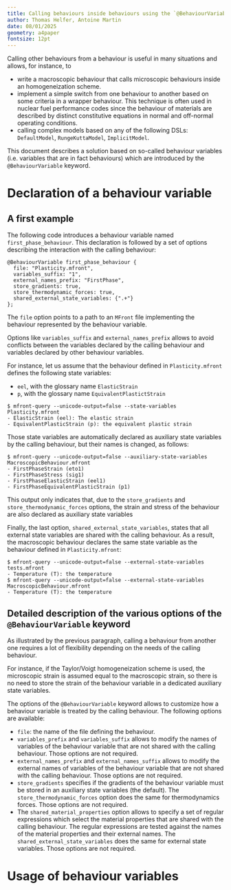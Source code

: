 ```yaml
---
title: Calling behaviours inside behaviours using the `@BehaviourVariable` keyword
author: Thomas Helfer, Antoine Martin
date: 08/01/2025
geometry: a4paper
fontsize: 12pt
---
```


Calling other behaviours from a behaviour is useful in many situations
and allows, for instance, to

- write a macroscopic behaviour that calls microscopic behaviours inside
  an homogeneization scheme.
- implement a simple switch from one behaviour to another based on some
  criteria in a wrapper behaviour. This technique is often used in
  nuclear fuel performance codes since the behaviour of materials are
  described by distinct constitutive equations in normal and off-normal
  operating conditions.
- calling complex models based on any of the following DSLs:
  `DefaultModel`, `RungeKuttaModel`, `ImplicitModel`.

This document describes a solution based on so-called behaviour
variables (i.e. variables that are in fact behaviours) which are
introduced by the `@BehaviourVariable` keyword.

# Declaration of a behaviour variable

## A first example

The following code introduces a behaviour variable named
`first_phase_behaviour`. This declaration is followed by a set of
options describing the interaction with the calling behaviour:

~~~~{.cxx}
@BehaviourVariable first_phase_behaviour {
  file: "Plasticity.mfront",
  variables_suffix: "1",
  external_names_prefix: "FirstPhase",
  store_gradients: true,
  store_thermodynamic_forces: true,
  shared_external_state_variables: {".+"}
};
~~~~

The `file` option points to a path to an `MFront` file implementing the
behaviour represented by the behaviour variable.

Options like `variables_suffix` and `external_names_prefix` allows to
avoid conflicts between the variables declared by the calling behaviour
and variables declared by other behaviour variables.

For instance, let us assume that the behaviour defined in
`Plasticity.mfront` defines the following state variables:

- `eel`, with the glossary name `ElasticStrain`
- `p`, with the glossary name `EquivalentPlastictStrain`

~~~~{.bash}
$ mfront-query --unicode-output=false --state-variables Plasticity.mfront
- ElasticStrain (eel): The elastic strain
- EquivalentPlasticStrain (p): the equivalent plastic strain
~~~~

Those state variables are automatically declared as auxiliary state
variables by the calling behaviour, but their names is changed, as
follows:

~~~~{.bash}
$ mfront-query --unicode-output=false --auxiliary-state-variables MacroscopicBehaviour.mfront 
- FirstPhaseStrain (eto1)
- FirstPhaseStress (sig1)
- FirstPhaseElasticStrain (eel1)
- FirstPhaseEquivalentPlasticStrain (p1)
~~~~

This output only indicates that, due to the `store_gradients` and
`store_thermodynamic_forces` options, the strain and stress of the
behaviour are also declared as auxiliary state variables

Finally, the last option, `shared_external_state_variables`, states that
all external state variables are shared with the calling behaviour. As a
result, the macroscopic behaviour declares the same state variable as
the behaviour defined in `Plasticity.mfront`:

~~~~{.bash}
$ mfront-query --unicode-output=false --external-state-variables tests.mfront 
- Temperature (T): the temperature
$ mfront-query --unicode-output=false --external-state-variables MacroscopicBehaviour.mfront 
- Temperature (T): the temperature
~~~~

## Detailed description of the various options of the `@BehaviourVariable` keyword

As illustrated by the previous paragraph, calling a behaviour from
another one requires a lot of flexibility depending on the needs of the
calling behaviour.

For instance, if the Taylor/Voigt homogeneization scheme is used, the
microscopic strain is assumed equal to the macroscopic strain, so there
is no need to store the strain of the behaviour variable in a dedicated
auxiliary state variables.

The options of the `@BehaviourVariable` keyword allows to customize how
a behaviour variable is treated by the calling behaviour. The following
options are available:

- `file`: the name of the file defining the behaviour.
- `variables_prefix` and `variables_suffix` allows to modify the names
  of variables of the behaviour variable that are not shared with the
  calling behaviour. Those options are not required.
- `external_names_prefix` and `external_names_suffix` allows to modify
  the external names of variables of the behaviour variable that are not
  shared with the calling behaviour. Those options are not required.
- `store_gradients` specifies if the gradients of the behaviour variable
  must be stored in an auxiliary state variables (the default). The
  `store_thermodynamic_forces` option does the same for thermodynamics
  forces. Those options are not required.
- The `shared_material_properties` option allows to specify a set of
  regular expressions which select the material properties that are
  shared with the calling behaviour. The regular expressions are tested
  against the names of the material properties and their external names.
  The `shared_external_state_variables` does the same for external state
  variables. Those options are not required.

# Usage of behaviour variables

